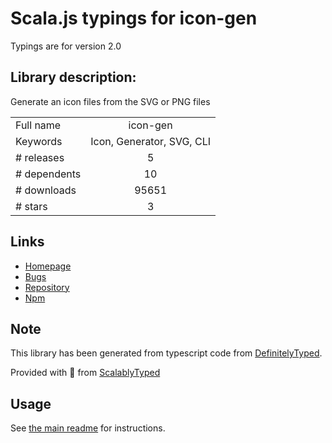 
# Scala.js typings for icon-gen

Typings are for version 2.0

## Library description:
Generate an icon files from the SVG or PNG files

|                    |                 |
| ------------------ | :-------------: |
| Full name          | icon-gen |
| Keywords           | Icon, Generator, SVG, CLI |
| # releases         | 5 |
| # dependents       | 10 |
| # downloads        | 95651 |
| # stars            | 3 |

## Links
- [Homepage](https://github.com/akabekobeko/npm-icon-gen#readme)
- [Bugs](https://github.com/akabekobeko/npm-icon-gen/issues)
- [Repository](https://github.com/akabekobeko/npm-icon-gen)
- [Npm](https://www.npmjs.com/package/icon-gen)
    


## Note
This library has been generated from typescript code from [DefinitelyTyped](https://definitelytyped.org).

Provided with :purple_heart: from [ScalablyTyped](https://github.com/oyvindberg/ScalablyTyped)

## Usage
See [the main readme](../../readme.md) for instructions.


